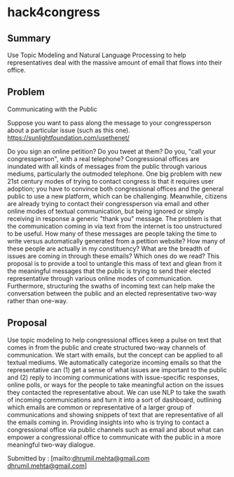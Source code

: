 # hack4congress

## Summary

Use Topic Modeling and Natural Language Processing to help representatives deal with the massive amount of email that flows into their office.

## Problem
Communicating with the Public

Suppose you want to pass along the message to your congressperson about a particular issue (such as this one).
https://sunlightfoundation.com/usethenet/
 
Do you sign an online petition? Do you tweet at them? Do you, "call your congressperson", with a real telephone? Congressional offices are inundated with all kinds of messages from the public through various mediums, particularly the outmoded telephone. One big problem with new  21st century modes of trying to contact congress is that it requires user adoption; you have to convince both congressional offices and the general public to use a new platform, which can be challenging. Meanwhile, citizens are already trying to contact their congressperson via email and other online modes of textual communication, but being ignored or simply receiving in response a generic "thank you" message. The problem is that the communication coming in via text from the internet is too unstructured to be useful. How many of these messages are people taking the time to write versus automatically generated from a petition website? How many of these people are actually in my constituency?  What are the breadth of issues are coming in through these emails? Which ones do we read? This proposal is to provide a tool to untangle this mass of text and glean from it the meaningful messages that the public is trying to send their elected representative through various online modes of communication. Furthermore, structuring the swaths of incoming text can help make the conversation between the public and an elected representative two-way rather than one-way. 


## Proposal

Use topic modeling to help congressional offices keep a pulse on text that comes in from the public and create structured two-way channels of communication. We start with emails, but the concept can be applied to all textual mediums. We automatically categorize incoming emails so that the representative can (1) get a sense of what issues are important to the public and (2) reply to incoming communications with issue-specific responses, online polls, or ways for the people to take meaningful action on the issues they contacted the representative about. We can use NLP to take the swath of incoming communications and turn it into a sort of dashboard, outlining which emails are common or representative of a larger group of communications and showing snippets of text that are representative of all the emails coming in. Providing insights into who is trying to contact a congressional office via public channels such as email and about what can empower a congressional office to communicate with the public in a more meaningful two-way dialogue.

Submitted by : [mailto:dhrumil.mehta@gmail.com dhrumil.mehta@gmail.com]

